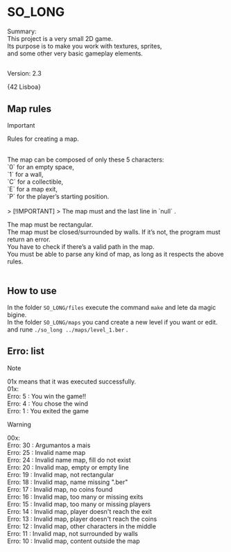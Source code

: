 # SO_LONG
Summary: <br>
This project is a very small 2D game.<br>
Its purpose is to make you work with textures, sprites,<br>
and some other very basic gameplay elements.<br>
##
Version: 2.3<br>

{42 Lisboa}

##

## Map rules

> [!IMPORTANT]
> Rules for creating a map.<br>
<br>
The map can be composed of only these 5 characters:<br>
 `0` for an empty space,<br>
 `1` for a wall,<br>
 `C` for a collectible,<br>
 `E` for a map exit,<br>
 `P` for the player’s starting position.<br>
<br>
> [!IMPORTANT]
> The map must and the last line in `null` .<br>

 The map must be rectangular.<br>
 The map must be closed/surrounded by walls. If it’s not, the program must return an error.<br>
 You have to check if there’s a valid path in the map.<br>
 You must be able to parse any kind of map, as long as it respects the above rules.<br>
<br>

## How to use

In the folder `SO_LONG/files` execute the command `make` and lete da magic bigine.<br>
In the folder `SO_LONG/maps` you cand create a new level if you want or edit.<br>
and rune ```./so_long ../maps/level_1.ber``` .<br>

## Erro: list

> [!NOTE]
> 01x means that it was executed successfully.<br>
> 01x:<br>
> Erro: 5 : You win the game!!<br>
> Erro: 4 : You chose the wind<br>
> Erro: 1 : You exited the game<br>

> [!WARNING]
> 00x:<br>
> Erro: 30 : Argumantos a mais<br>
> Erro: 25 : Invalid name map<br>
> Erro: 24 : Invalid name map, fill do not exist<br>
> Erro: 20 : Invalid map, empty or empty line<br>
> Erro: 19 : Invalid map, not rectangular<br>
> Erro: 18 : Invalid map, name missing ".ber"<br>
> Erro: 17 : Invalid map, no coins found<br>
> Erro: 16 : Invalid map, too many or missing exits<br>
> Erro: 15 : Invalid map, too many or missing players<br>
> Erro: 14 : Invalid map, player doesn't reach the exit<br>
> Erro: 13 : Invalid map, player doesn't reach the coins<br>
> Erro: 12 : Invalid map, other characters in the middle<br>
> Erro: 11 : Invalid map, not surrounded by walls<br>
> Erro: 10 : Invalid map, content outside the map<br>

